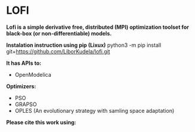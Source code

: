 # LOFI

**Lofi is a simple derivative free, distributed (MPI) optimization toolset for black-box (or non-differentiable) models.**

**Instalation instruction using pip (Lixux)**
python3 -m pip install git+https://github.com/LiborKudela/lofi.git


**It has APIs to:**
* OpenModelica

**Optimizers:**
* PSO
* GRAPSO
* OPLES (An evolutionary strategy with samling space adaptation)


**Please cite this work using:**

